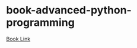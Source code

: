 # book-advanced-python-programming

[Book Link](https://www.packtpub.com/product/advanced-python-programming-second-edition/9781801814010)
